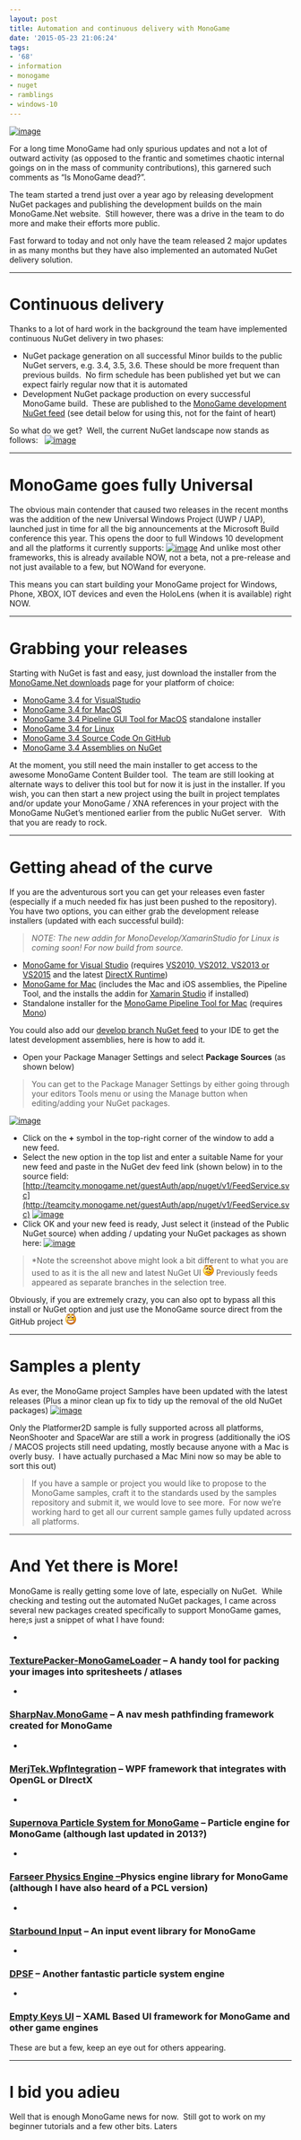 ```yaml
---
layout: post
title: Automation and continuous delivery with MonoGame
date: '2015-05-23 21:06:24'
tags:
- '68'
- information
- monogame
- nuget
- ramblings
- windows-10
---
```


[![image](/Images/wordpress/2015/05/image_thumb.png "image")](/Images/wordpress/2015/05/image.png)

For a long time MonoGame had only spurious updates and not a lot of outward activity (as opposed to the frantic and sometimes chaotic internal goings on in the mass of community contributions), this garnered such comments as “Is MonoGame dead?”.

The team started a trend just over a year ago by releasing development NuGet packages and publishing the development builds on the main MonoGame.Net website.&nbsp; Still however, there was a drive in the team to do more and make their efforts more public.

Fast forward to today and not only have the team released 2 major updates in as many months but they have also implemented an automated NuGet delivery solution.

* * *

# Continuous delivery

Thanks to a lot of hard work in the background the team have implemented continuous NuGet delivery in two phases:

- NuGet package generation on all successful Minor builds to the public NuGet servers, e.g. 3.4, 3.5, 3.6. These should be more frequent than previous builds.&nbsp; No firm schedule has been published yet but we can expect fairly regular now that it is automated
- Development NuGet package production on every successful MonoGame build.&nbsp; These are published to the [MonoGame development NuGet feed](http://teamcity.monogame.net/guestAuth/app/nuget/v1/FeedService.svc/) (see detail below for using this, not for the faint of heart)

So what do we get?&nbsp; Well, the current NuGet landscape now stands as follows: &nbsp; [![image](/Images/wordpress/2015/05/image_thumb1.png "image")](/Images/wordpress/2015/05/image1.png)

* * *

# MonoGame goes fully Universal

The obvious main contender that caused two releases in the recent months was the addition of the new Universal Windows Project (UWP / UAP), launched just in time for all the big announcements at the Microsoft Build conference this year. This opens the door to full Windows 10 development and all the platforms it currently supports: [![image](/Images/wordpress/2015/05/image_thumb2.png "image")](/Images/wordpress/2015/05/image2.png) And unlike most other frameworks, this is already available NOW, not a beta, not a pre-release and not&nbsp;just available to a few, but NOWand for everyone.

This means you can start building your MonoGame project for Windows, Phone, XBOX, IOT devices and even the HoloLens (when it is available) right NOW.

* * *

# Grabbing your releases

Starting with NuGet is fast and easy, just download the installer from the [MonoGame.Net downloads](http://www.monogame.net/2015/04/29/monogame-3-4/) page for your platform of choice:

- [MonoGame 3.4 for VisualStudio](http://www.monogame.net/releases/v3.4/MonoGameSetup.exe)
- [MonoGame 3.4 for MacOS](http://www.monogame.net/releases/v3.4/MonoGame.MacOS.pkg)
- [MonoGame 3.4 Pipeline GUI Tool for MacOS](http://www.monogame.net/releases/v3.4/Pipeline.MacOS.pkg) standalone installer
- [MonoGame 3.4 for Linux](http://www.monogame.net/releases/v3.4/MonoGame.Linux.zip)
- [MonoGame 3.4 Source Code On GitHub](https://github.com/mono/MonoGame/releases/tag/v3.4)
- [MonoGame 3.4 Assemblies on NuGet](https://www.nuget.org/profiles/MonoGame)

At the moment, you still need the main installer to get access to the awesome MonoGame Content Builder tool.&nbsp; The team are still looking at alternate ways to deliver this tool but for now it is just in the installer. If you wish, you can then start a new project using the built in project templates and/or update your MonoGame / XNA references in your project with the MonoGame NuGet’s mentioned earlier from the public NuGet server. &nbsp; With that you are ready to rock.

* * *

# Getting ahead of the curve

If you are the adventurous sort you can get your releases even faster (especially if a much needed fix has just been pushed to the repository). You have two options, you can either grab the development release installers (updated with each successful build):

> _NOTE: The new addin for MonoDevelop/XamarinStudio for Linux is coming soon! For now build from source._

- [MonoGame for Visual Studio](http://teamcity.monogame.net/repository/download/MonoGame_DevelopWin/latest.lastSuccessful/Windows/MonoGameSetup.exe?guest=1) (requires [VS2010, VS2012, VS2013 or VS2015](http://www.visualstudio.com/) and the latest [DirectX Runtime](http://www.microsoft.com/en-us/download/details.aspx?id=35))
- [MonoGame for Mac](http://teamcity.monogame.net/repository/download/MonoGame_DevelopMac/latest.lastSuccessful/MonoGame.pkg?guest=1) (includes the Mac and iOS assemblies, the Pipeline Tool, and the installs the addin for [Xamarin Studio](http://xamarin.com/studio) if installed)
- Standalone installer for the [MonoGame Pipeline Tool for Mac](http://teamcity.monogame.net/repository/download/MonoGame_DevelopMac/latest.lastSuccessful/Pipeline.MacOS.pkg?guest=1) (requires [Mono](http://www.mono-project.com/download/#download-mac))

You could also add our [develop branch NuGet feed](http://teamcity.monogame.net/guestAuth/app/nuget/v1/FeedService.svc/) to your IDE to get the latest development assemblies, here is how to add it.

- Open your Package Manager Settings and select **Package Sources** (as shown below)

> You can get to the Package Manager Settings by either going through your editors Tools menu or using the Manage button when editing/adding your NuGet packages.

[![image](/Images/wordpress/2015/05/image_thumb3.png "image")](/Images/wordpress/2015/05/image3.png)

- Click on the **+** symbol in the top-right corner of the window to add a new feed.
- Select the new option in the top list and enter a suitable Name for your new feed and paste in the NuGet dev feed link (shown below) in to the source field: [http://teamcity.monogame.net/guestAuth/app/nuget/v1/FeedService.svc](http://teamcity.monogame.net/guestAuth/app/nuget/v1/FeedService.svc) [![image](/Images/wordpress/2015/05/image_thumb4.png "image")](/Images/wordpress/2015/05/image4.png)
- Click OK and your new feed is ready, Just select it (instead of the Public NuGet source) when adding / updating your NuGet packages as shown here: [![image](/Images/wordpress/2015/05/image_thumb5.png "image")](/Images/wordpress/2015/05/image5.png)

> \*Note the screenshot above might look a bit different to what you are used to as it is the all new and latest NuGet UI ![Confused smile](/Images/wordpress/2015/05/wlEmoticon-confusedsmile.png) Previously feeds appeared as separate branches in the selection tree.

Obviously, if you are extremely crazy, you can also opt to bypass all this install or NuGet option and just use the MonoGame source direct from the GitHub project ![Open-mouthed smile](/Images/wordpress/2015/05/wlEmoticon-openmouthedsmile.png)

* * *

# Samples a plenty

As ever, the MonoGame project Samples have been updated with the latest releases (Plus a minor clean up fix to tidy up the removal of the old NuGet packages) [![image](/Images/wordpress/2015/05/image_thumb6.png "image")](/Images/wordpress/2015/05/image6.png)

Only the Platformer2D sample is fully supported across all platforms, NeonShooter and SpaceWar are still a work in progress (additionally the iOS / MACOS projects still need updating, mostly because anyone with a Mac is overly busy.&nbsp; I have actually purchased a Mac Mini now so may be able to sort this out)

> If you have a sample or project you would like to propose to the MonoGame samples, craft it to the standards used by the samples repository and submit it, we would love to see more.&nbsp; For now we’re working hard to get all our current sample games fully updated across all platforms.

* * *

# And Yet there is More!

MonoGame is really getting some love of late, especially on NuGet.&nbsp; While checking and testing out the automated NuGet packages, I came across several new packages created specifically to support MonoGame games, here;s just a snippet of what I have found:

- 
### [TexturePacker-MonoGameLoader](http://www.nuget.org/packages/TexturePacker-MonoGameLoader/) – A handy tool for packing your images into spritesheets / atlases
- 
### [SharpNav.MonoGame](http://www.nuget.org/packages/SharpNav.MonoGame/1.0.0-alpha2) – A nav mesh pathfinding framework created for MonoGame
- 
### [MerjTek.WpfIntegration](http://www.nuget.org/packages/MerjTek.WpfIntegration.MonoGameControlWinGL/) – WPF framework that integrates with OpenGL or DIrectX
- 
### [Supernova Particle System for MonoGame](http://www.nuget.org/packages/Supernova-Particle-System/) – Particle engine for MonoGame (although last updated in 2013?)
- 
### [Farseer Physics Engine –](http://www.nuget.org/packages/FarseerPhysicsMonoGameWindows8/)Physics engine library for MonoGame (although I have also heard of a PCL version)
- 
### [Starbound Input](http://www.nuget.org/packages/Starbound.Input/) – An input event library for MonoGame
- 
### [DPSF](http://www.nuget.org/packages/DPSF/) – Another fantastic particle system engine
- 
### [Empty Keys UI](http://www.nuget.org/packages/EmptyKeysUI/) – XAML Based UI framework for MonoGame and other game engines

These are but a few, keep an eye out for others appearing.

* * *

# I bid you adieu

Well that is enough MonoGame news for now.&nbsp; Still got to work on my beginner tutorials and a few other bits. Laters

